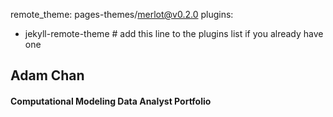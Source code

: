 remote_theme: pages-themes/merlot@v0.2.0
plugins:
- jekyll-remote-theme # add this line to the plugins list if you already have one
## Adam Chan 
#### Computational Modeling Data Analyst Portfolio
